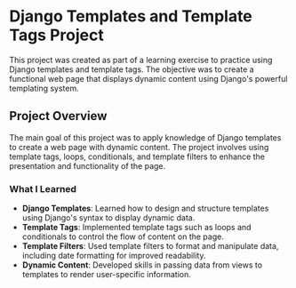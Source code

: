 # Django Templates and Template Tags Project

This project was created as part of a learning exercise to practice using Django templates and template tags. The objective was to create a functional web page that displays dynamic content using Django's powerful templating system.

## Project Overview

The main goal of this project was to apply knowledge of Django templates to create a web page with dynamic content. The project involves using template tags, loops, conditionals, and template filters to enhance the presentation and functionality of the page.

### What I Learned

- **Django Templates**: Learned how to design and structure templates using Django's syntax to display dynamic data.
- **Template Tags**: Implemented template tags such as loops and conditionals to control the flow of content on the page.
- **Template Filters**: Used template filters to format and manipulate data, including date formatting for improved readability.
- **Dynamic Content**: Developed skills in passing data from views to templates to render user-specific information.

